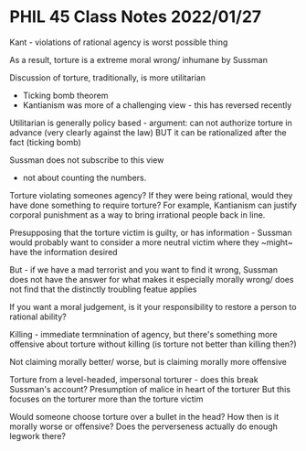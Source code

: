 # PHIL 45 Class Notes 2022/01/27

Kant - violations of rational agency is worst possible thing

As a result, torture is a extreme moral wrong/ inhumane by Sussman

Discussion of torture, traditionally, is more utilitarian

* Ticking bomb theorem
* Kantianism was more of a challenging view - this has reversed
  recently

Utilitarian is generally policy based - 
argument: can not authorize torture in advance (very clearly against the law)
BUT it can be rationalized after the fact (ticking bomb)

Sussman does not subscribe to this view
- not about counting the numbers.

Torture violating someones agency?
If they were being rational, would they have done something to require torture?
For example, Kantianism can justify corporal punishment as a way to bring
irrational people back in line.

Presupposing that the torture victim is guilty, or has information -
Sussman would probably want to consider a more neutral victim where they
~might~ have the information desired

But - if we have a mad terrorist and you want to find it wrong, Sussman does
not have the answer for what makes it especially morally wrong/
does not find that the distinctly troubling featue applies

If you want a moral judgement, is it your responsibility to restore a person
to rational ability?

Killing - immediate termnination of agency, but there's something more offensive
about torture without killing (is torture not better than killing then?)

Not claiming morally better/ worse, but is claiming morally more offensive

Torture from a level-headed, impersonal torturer - does this break Sussman's
account? Presumption of malice in heart of the torturer
But this focuses on the torturer more than the torture victim

Would someone choose torture over a bullet in the head? How then is it morally
worse or offensive? Does the perverseness actually do enough legwork there?


